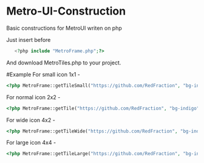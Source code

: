 # Metro-UI-Construction
Basic constructions for MetroUI writen on php

Just insert before <!DOCTYPE html>

```php
   <?php include "MetroFrame.php";?>
```

And download MetroTiles.php to your project.

#Example
For small icon 1x1 -
```php
<?php MetroFrame::getTileSmall("https://github.com/RedFraction", "bg-indigo", "fg-white", "octocat.svg");?>
```

For normal icon 2x2 -
```php
<?php MetroFrame::getTile("https://github.com/RedFraction", "bg-indigo", "fg-white", "octocat.svg", "GitHub");?>
```

For wide icon 4x2 -
```php
<?php MetroFrame::getTileWide("https://github.com/RedFraction", "bg-indigo", "fg-white", "octocat.svg", "GitHub");?>
```

For large icon 4x4 -
```php
<?php MetroFrame::getTileLarge("https://github.com/RedFraction", "bg-indigo", "fg-white", "octocat.svg", "GitHub");?>
```
